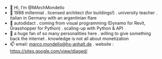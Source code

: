 - 👋 Hi, I’m @MArchMondello 
- 👀 1988 millennial . licensed architect (for buildings!) . university teacher . italian in Germany with an argentinian flare
- 🌱 autodidact . coming from visual programming (Dynamo for Revit, Grasshopper for Python) . scaling-up with Python & API
- 💞️ a huge fan of so many personalities here . willing to give something back the internet . knowledge is not all about monetization
- 📫 email: marco.mondello@hs-anhalt.de . website : https://sites.google.com/view/diaged/

<!---
MArchMondello/MArchMondello is a ✨ special ✨ repository because its `README.md` (this file) appears on your GitHub profile.
You can click the Preview link to take a look at your changes.
--->
